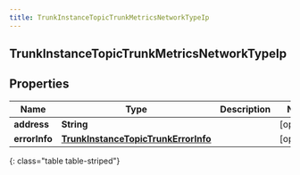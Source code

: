 ```yaml
---
title: TrunkInstanceTopicTrunkMetricsNetworkTypeIp
---
```

## TrunkInstanceTopicTrunkMetricsNetworkTypeIp

## Properties

|Name | Type | Description | Notes|
|------------ | ------------- | ------------- | -------------|
| **address** | **String** |  | [optional] |
| **errorInfo** | [**TrunkInstanceTopicTrunkErrorInfo**](TrunkInstanceTopicTrunkErrorInfo.html) |  | [optional] |
{: class="table table-striped"}


